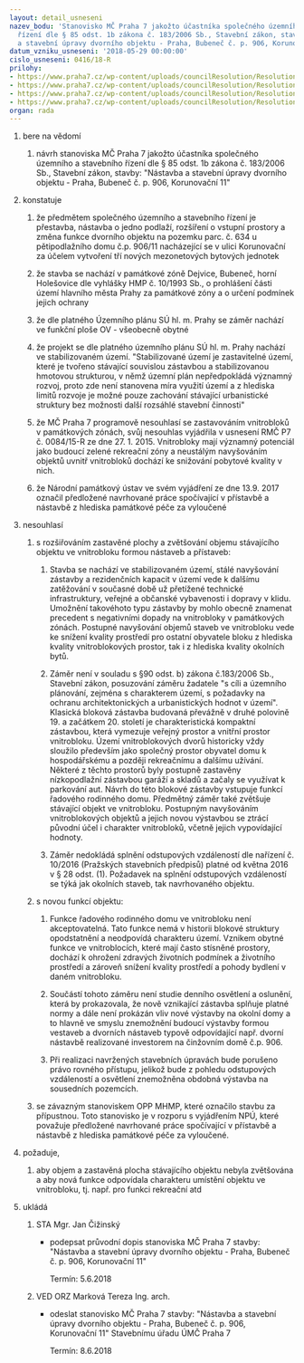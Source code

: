 ```yaml
---
layout: detail_usneseni
nazev_bodu: 'Stanovisko MČ Praha 7 jakožto účastníka společného územního a stavebního
  řízení dle § 85 odst. 1b zákona č. 183/2006 Sb., Stavební zákon, stavby: "Nástavba
  a stavební úpravy dvorního objektu - Praha, Bubeneč č. p. 906, Korunovační 11"'
datum_vzniku_usneseni: '2018-05-29 00:00:00'
cislo_usneseni: 0416/18-R
prilohy:
- https://www.praha7.cz/wp-content/uploads/councilResolution/Resolutions/29942/export/p1_duvodova_zprava~360121.doc
- https://www.praha7.cz/wp-content/uploads/councilResolution/Resolutions/29942/export/P2_dopis~360120.doc
- https://www.praha7.cz/wp-content/uploads/councilResolution/Resolutions/29942/export/p3_oznameni~360119.pdf
- https://www.praha7.cz/wp-content/uploads/councilResolution/Resolutions/29942/export/export~361141.pdf
organ: rada
---
```

<ol id="urzList" class="urzList_view"><li id="" class="urzClass1"><span name="1">bere na vědomí</span><ol class="urzOlClass"><li style="text-align: left;" id="" class="urzClass2"><span><p>návrh stanoviska MČ Praha 7 jakožto účastníka společného územního a stavebního řízení dle § 85 odst. 1b zákona č. 183/2006 Sb., Stavební zákon, stavby: "Nástavba a stavební úpravy dvorního objektu - Praha, Bubeneč č. p. 906, Korunovační 11"<br></p></span></li></ol></li><li id="" class="urzClass1"><span name="6">konstatuje</span><ol id="" class="urzOlClass"><li style="text-align: left;" id="" class="urzClass2"><span><p>že předmětem společného územního a stavebního řízení je přestavba, nástavba o jedno podlaží, rozšíření o vstupní prostory a změna funkce dvorního objektu na pozemku parc. č. 634 u pětipodlažního domu č.p. 906/11 nacházející se v ulici Korunovační za účelem vytvoření tří nových mezonetových bytových jednotek<br></p></span></li><li style="text-align: left;" id="" class="urzClass2"><span><p>že stavba se nachází v památkové zóně Dejvice, Bubeneč, horní Holešovice dle vyhlášky HMP č. 10/1993 Sb., o prohlášení části území hlavního města Prahy za památkové zóny a o určení podmínek jejich ochrany</p></span></li><li style="text-align: left;" id="" class="urzClass2"><span><p>že dle platného Územního plánu SÚ hl. m. Prahy se záměr nachází ve funkční ploše OV - všeobecně obytné<br></p></span></li><li style="text-align: left;" id="" class="urzClass2"><span><p>že projekt se dle platného územního plánu SÚ hl. m. Prahy nachází ve stabilizovaném území. "Stabilizované území je zastavitelné území, které je tvořeno stávající souvislou zástavbou a stabilizovanou hmotovou strukturou, v němž územní plán nepředpokládá významný rozvoj, proto zde není stanovena míra využití území a z hlediska limitů rozvoje je možné pouze zachování stávající urbanistické struktury bez možnosti další rozsáhlé stavební činnosti"</p></span></li><li class="urzClass2" id="" style="text-align: left;"><span><p>že MČ Praha 7 programově nesouhlasí se zastavováním vnitrobloků v památkových zónách, svůj nesouhlas vyjádřila v usnesení RMČ P7 č. 0084/15-R ze dne 27. 1. 2015. Vnitrobloky mají významný potenciál jako budoucí zelené rekreační zóny a neustálým navyšováním objektů uvnitř vnitrobloků dochází ke snižování pobytové kvality v nich.</p></span></li><li class="urzClass2" id="" style="text-align: left;"><span><p>že Národní památkový ústav ve svém vyjádření ze dne 13.9. 2017 označil předložené navrhované práce spočívající v přístavbě a nástavbě z hlediska památkové péče za vyloučené</p></span></li></ol></li><li id="" class="urzClass1"><span name="11">nesouhlasí</span><ol id="" class="urzOlClass"><li style="text-align: left;" id="" class="urzClass2"><span><p>s rozšiřováním zastavěné plochy a zvětšování objemu stávajícího objektu ve vnitrobloku formou nástaveb a přístaveb:<br></p></span><ol class="urzUlClass"><li class="urzClass3" id="" style="text-align: left;"><span><p>Stavba se nachází ve stabilizovaném území, stálé navyšování zástavby a rezidenčních kapacit v území vede k dalšímu zatěžování v současné době už přetížené technické infrastruktury, veřejné a občanské vybavenosti i dopravy v klidu. Umožnění takovéhoto typu zástavby by mohlo obecně znamenat precedent s negativními dopady na vnitrobloky v památkových zónách. Postupné navyšování objemů staveb ve vnitrobloku vede ke snížení kvality prostředí pro ostatní obyvatele bloku z hlediska kvality vnitroblokových prostor, tak i z hlediska kvality okolních bytů.</p></span></li><li class="urzClass3" id="" style="text-align: left;"><span><p>Záměr není v souladu s §90 odst. b) zákona č.183/2006 Sb., Stavební zákon, posuzování záměru žadatele "s cíli a územního plánování, zejména s charakterem území, s požadavky na ochranu architektonických a urbanistických hodnot v území". Klasická bloková zástavba budovaná převážně v druhé polovině 19. a začátkem 20. století je charakteristická kompaktní zástavbou, která vymezuje veřejný prostor a vnitřní prostor vnitrobloku. Území vnitroblokových dvorů historicky vždy sloužilo především jako společný prostor obyvatel domu k hospodářskému a později rekreačnímu a dalšímu užívání. Některé z těchto prostorů byly postupně zastavěny nízkopodlažní zástavbou garáží a skladů a začaly se využívat k parkování aut. Návrh do této blokové zástavby vstupuje funkcí řadového rodinného domu. Předmětný záměr také zvětšuje stávající objekt ve vnitrobloku. Postupným navyšováním vnitroblokových objektů a jejich novou výstavbou se ztrácí původní účel i charakter vnitrobloků, včetně jejich vypovídající hodnoty. <br></p></span></li><li class="urzClass3" id="" style="text-align: left;"><span><p>Záměr nedokládá splnění odstupových vzdáleností dle nařízení č. 10/2016 (Pražských stavebních předpisů) platné od května 2016 v § 28 odst. (1). Požadavek na splnění odstupových vzdáleností se týká jak okolních staveb, tak navrhovaného objektu.</p></span></li></ol></li><li class="urzClass2" id="" style="text-align: left;"><span><p>s novou funkcí objektu:<br></p></span><ol class="urzUlClass"><li class="urzClass3" id="" style="text-align: left;"><span><p>Funkce řadového rodinného domu ve vnitrobloku není akceptovatelná. Tato funkce nemá v historii blokové struktury opodstatnění a neodpovídá charakteru území. Vznikem obytné funkce ve vnitroblocích, které mají často stísněné prostory, dochází k ohrožení zdravých životních podmínek a životního prostředí a zároveň snížení kvality prostředí a pohody bydlení v daném vnitrobloku.<br></p></span></li><li class="urzClass3" id="" style="text-align: left;"><span><p>Součástí tohoto záměru není studie denního osvětlení a oslunění, která by prokazovala, že nově vznikající zástavba splňuje platné normy a dále není prokázán vliv nové výstavby na okolní domy a to hlavně ve smyslu znemožnění budoucí výstavby formou vestaveb a dvorních nástaveb typově odpovídající např. dvorní nástavbě realizované investorem na činžovním domě č.p. 906.&nbsp; &nbsp;</p></span></li><li class="urzClass3" id="" style="text-align: left;"><span><p>Při realizaci navržených stavebních úpravách bude porušeno právo rovného přístupu, jelikož bude z pohledu odstupových vzdáleností a osvětlení znemožněna obdobná výstavba na sousedních pozemcích.</p></span></li></ol></li><li class="urzClass2" id="" style="text-align: left;"><span><p>se závazným stanoviskem OPP MHMP, které označilo stavbu za přípustnou. Toto stanovisko je v rozporu s vyjádřením NPÚ, které považuje předložené navrhované práce spočívající v přístavbě a nástavbě z hlediska památkové péče za vyloučené.<br></p></span></li></ol></li><li class="urzClass1" id=""><span name="63">požaduje,</span><ol class="urzOlClass" id=""><li class="urzClass2" id="" style="text-align: left;"><span><p>aby objem a zastavěná plocha stávajícího objektu nebyla zvětšována a aby nová funkce odpovídala charakteru umístění objektu ve vnitrobloku, tj. např. pro funkci rekreační atd<br></p></span></li></ol></li><li class="urzClass1" id="urzUkoly"><span name="1">ukládá</span><ol class="urzOlClass"><li class="urzClass2"><span><p>STA Mgr. Jan Čižinský</p></span><ul class="urzUlClass"><li class="urzClass3"><span><p>podepsat průvodní dopis stanoviska MČ Praha 7 stavby: "Nástavba a stavební úpravy dvorního objektu - Praha, Bubeneč č. p. 906, Korunovační 11"</p></span><span class="urzUkolTermin">  Termín:&nbsp;5.6.2018</span></li></ul></li><li class="urzClass2"><span><p>VED ORZ Marková Tereza Ing. arch.</p></span><ul class="urzUlClass"><li class="urzClass3"><span><p>odeslat stanovisko MČ Praha 7 stavby: "Nástavba a stavební úpravy dvorního objektu - Praha, Bubeneč č. p. 906, Korunovační 11" Stavebnímu úřadu ÚMČ Praha 7</p></span><span class="urzUkolTermin">  Termín:&nbsp;8.6.2018</span></li></ul></li></ol></li></ol>